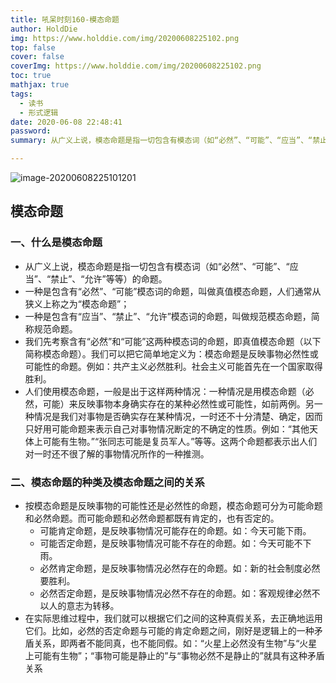 ```yaml
---
title: 吼呆时刻160-模态命题
author: HoldDie
img: https://www.holddie.com/img/20200608225102.png
top: false
cover: false
coverImg: https://www.holddie.com/img/20200608225102.png
toc: true
mathjax: true
tags:
  - 读书
  - 形式逻辑
date: 2020-06-08 22:48:41
password:
summary: 从广义上说，模态命题是指一切包含有模态词（如“必然”、“可能”、“应当”、“禁止”、“允许”等等）的命题。

---
```


![image-20200608225101201](https://www.holddie.com/img/20200608225102.png)

## 模态命题

### 一、什么是模态命题

- 从广义上说，模态命题是指一切包含有模态词（如“必然”、“可能”、“应当”、“禁止”、“允许”等等）的命题。
- 一种是包含有“必然”、“可能”模态词的命题，叫做真值模态命题，人们通常从狭义上称之为“模态命题”；
- 一种是包含有“应当”、“禁止”、“允许”模态词的命题，叫做规范模态命题，简称规范命题。
- 我们先考察含有“必然”和“可能”这两种模态词的命题，即真值模态命题（以下简称模态命题）。我们可以把它简单地定义为：模态命题是反映事物必然性或可能性的命题。例如：共产主义必然胜利。社会主义可能首先在一个国家取得胜利。
- 人们使用模态命题，一般是出于这样两种情况：一种情况是用模态命题（必然，可能）来反映事物本身确实存在的某种必然性或可能性，如前两例。另一种情况是我们对事物是否确实存在某种情况，一时还不十分清楚、确定，因而只好用可能命题来表示自己对事物情况断定的不确定的性质。例如：“其他天体上可能有生物。”“张同志可能是复员军人。”等等。这两个命题都表示出人们对一时还不很了解的事物情况所作的一种推测。

### 二、模态命题的种类及模态命题之间的关系

- 按模态命题是反映事物的可能性还是必然性的命题，模态命题可分为可能命题和必然命题。而可能命题和必然命题都既有肯定的，也有否定的。
  - 可能肯定命题，是反映事物情况可能存在的命题。如：今天可能下雨。
  - 可能否定命题，是反映事物情况可能不存在的命题。如：今天可能不下雨。
  - 必然肯定命题，是反映事物情况必然存在的命题。如：新的社会制度必然要胜利。
  - 必然否定命题，是反映事物情况必然不存在的命题。如：客观规律必然不以人的意志为转移。
- 在实际思维过程中，我们就可以根据它们之间的这种真假关系，去正确地运用它们。比如，必然的否定命题与可能的肯定命题之间，刚好是逻辑上的一种矛盾关系，即两者不能同真，也不能同假。如：“火星上必然没有生物”与“火星上可能有生物”；“事物可能是静止的”与“事物必然不是静止的”就具有这种矛盾关系